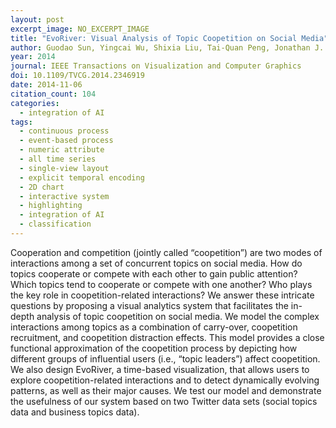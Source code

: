 ```yaml
---
layout: post
excerpt_image: NO_EXCERPT_IMAGE
title: "EvoRiver: Visual Analysis of Topic Coopetition on Social Media"
author: Guodao Sun, Yingcai Wu, Shixia Liu, Tai-Quan Peng, Jonathan J. H. Zhu & Ronghua Liang
year: 2014
journal: IEEE Transactions on Visualization and Computer Graphics
doi: 10.1109/TVCG.2014.2346919
date: 2014-11-06
citation_count: 104
categories:
  - integration of AI
tags:
  - continuous process
  - event-based process
  - numeric attribute
  - all time series
  - single-view layout
  - explicit temporal encoding
  - 2D chart
  - interactive system
  - highlighting
  - integration of AI
  - classification
---
```

Cooperation and competition (jointly called “coopetition”) are two modes of interactions among a set of concurrent topics on social media. How do topics cooperate or compete with each other to gain public attention? Which topics tend to cooperate or compete with one another? Who plays the key role in coopetition-related interactions? We answer these intricate questions by proposing a visual analytics system that facilitates the in-depth analysis of topic coopetition on social media. We model the complex interactions among topics as a combination of carry-over, coopetition recruitment, and coopetition distraction effects. This model provides a close functional approximation of the coopetition process by depicting how different groups of influential users (i.e., “topic leaders”) affect coopetition. We also design EvoRiver, a time-based visualization, that allows users to explore coopetition-related interactions and to detect dynamically evolving patterns, as well as their major causes. We test our model and demonstrate the usefulness of our system based on two Twitter data sets (social topics data and business topics data).
